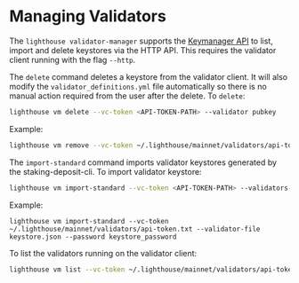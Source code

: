 # Managing Validators

The `lighthouse validator-manager` supports the [Keymanager API](https://ethereum.github.io/keymanager-APIs/#/) to list, import and delete keystores via the HTTP API. This requires the validator client running with the flag `--http`. 

The `delete` command deletes a keystore from the validator client. It will also modify the `validator_definitions.yml` file automatically so there is no manual action required from the user after the delete. To `delete`:

```bash
lighthouse vm delete --vc-token <API-TOKEN-PATH> --validator pubkey
```

Example:

```bash
lighthouse vm remove --vc-token ~/.lighthouse/mainnet/validators/api-token.txt --validator 0xb0148e6348264131bf47bcd1829590e870c836dc893050fd0dadc7a28949f9d0a72f2805d027521b45441101f0cc1cde
```

The `import-standard` command imports validator keystores generated by the staking-deposit-cli. To import validator keystore:

```bash
lighthouse vm import-standard --vc-token <API-TOKEN-PATH> --validators-file /path/to/json --password keystore_password
```

Example:
```
lighthouse vm import-standard --vc-token ~/.lighthouse/mainnet/validators/api-token.txt --validator-file keystore.json --password keystore_password
```

To list the validators running on the validator client:

```bash
lighthouse vm list --vc-token ~/.lighthouse/mainnet/validators/api-token.txt
```




